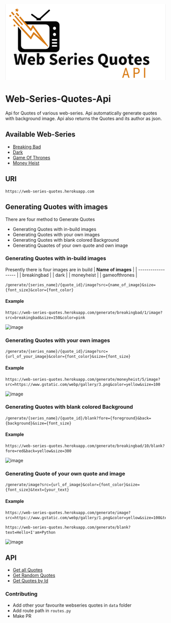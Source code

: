 ![web-series-quotes-title](web-series-quotes-title.png)

# Web-Series-Quotes-Api

Api for Quotes of various web-series. Api automatically generate quotes with background image. Api also returns the Quotes and its author as json.

## Available Web-Series

- [Breaking Bad](https://web-series-quotes.herokuapp.com/breakingbad)
- [Dark](https://web-series-quotes.herokuapp.com/dark)
- [Game Of Thrones](https://web-series-quotes.herokuapp.com/gameofthrones)
- [Money Heist](https://web-series-quotes.herokuapp.com/moneyheist)

## URI

```url
https://web-series-quotes.herokuapp.com
```

## Generating Quotes with images

There are four method to Generate Quotes

- Generating Quotes with in-build images
- Generating Quotes with your own images
- Generating Quotes with blank colored Background
- Generating Quaotes of your own quote and own image

### Generating Quotes with in-build images

Presently there is four images are in build
| **Name of images** |
| ------------------ |
| breakingbad        |
| dark               |
| moneyheist         |
| gameofthrones      |

```url
/generate/{series_name}/{quote_id}/image?src={name_of_image}&size={font_size}&color={font_color}
```

#### Example

```url
https://web-series-quotes.herokuapp.com/generate/breakingbad/1/image?src=breakingbad&size=150&color=pink
```

![image](https://web-series-quotes.herokuapp.com/generate/breakingbad/1/image?src=breakingbad&size=150&color=pink)

### Generating Quotes with your own images

```url
/generate/{series_name}/{quote_id}/image?src={url_of_your_image}&color={font_color}&size={font_size}
```

#### Example

```url
https://web-series-quotes.herokuapp.com/generate/moneyheist/5/image?src=https://www.gstatic.com/webp/gallery/3.png&color=yellow&size=100
```

![image](https://web-series-quotes.herokuapp.com/generate/moneyheist/5/image?src=https://www.gstatic.com/webp/gallery/3.png&color=yellow&size=100)

### Generating Quotes with blank colored Background

```url
/generate/{series_name}/{quote_id}/blank?fore={foreground}&back={background}&size={font_size}
```

#### Example

```url
https://web-series-quotes.herokuapp.com/generate/breakingbad/10/blank?fore=red&back=yellow&size=300
```

![image](https://web-series-quotes.herokuapp.com/generate/breakingbad/10/blank?fore=black&back=yellow&size=300)

### Generating Quote of your own quote and image

```url
/generate/image?src={url_of_image}&color={font_color}&size={font_size}&text={your_text}
```

#### Example

```url
https://web-series-quotes.herokuapp.com/generate/image?src=https://www.gstatic.com/webp/gallery/1.png&color=yellow&size=100&text=Hello+world
```

```url
https://web-series-quotes.herokuapp.com/generate/blank?text=Hello+I'am+Python
```

![image](https://web-series-quotes.herokuapp.com/generate/image?src=https://www.gstatic.com/webp/gallery/1.png&color=yellow&size=100&text=Hello%20world)

## API

- [Get all Quotes](https://github.com/yogeshwaran01/web-series-quotes/blob/main/docs/all_quote.md)
- [Get Random Quotes](https://github.com/yogeshwaran01/web-series-quotes/blob/main/docs/random_quote.md)
- [Get Quotes by Id](https://github.com/yogeshwaran01/web-series-quotes/blob/main/docs/quote_by_id.md)

### Contributing

- Add other your favourite webseries quotes in ```data``` folder
- Add route path in ```routes.py```
- Make PR
